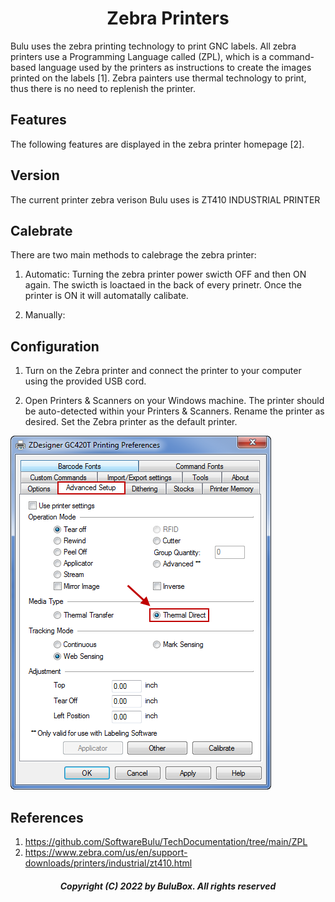 
<h1 align="center"> Zebra Printers</h1>
 
Bulu uses the zebra printing technology to print GNC labels. All zebra printers use a Programming Language called (ZPL), which is a command-based language used by the printers as instructions to create the images printed on the labels [1]. Zebra painters use thermal technology to print, thus there is no need to replenish the printer.
 
## Features 
The following features are displayed in the zebra printer homepage [2].

## Version

The current printer zebra verison Bulu uses is ZT410 INDUSTRIAL PRINTER


## Calebrate
 There are two main methods to calebrage the zebra printer:
 
1. Automatic: Turning the zebra printer power swicth OFF and then ON again. The swicth is loactaed in the back of every prinetr. Once the printer is ON it will automatally calibate.

2. Manually:
 
 
## Configuration
1. Turn on the Zebra printer and connect the printer to your computer using the provided USB cord.<br>

2. Open Printers & Scanners on your Windows machine. The printer should be auto-detected within your Printers & Scanners. Rename the printer as desired. Set the Zebra printer as the default printer. 

![](Calibration.png)

## References
 
1. https://github.com/SoftwareBulu/TechDocumentation/tree/main/ZPL
2. https://www.zebra.com/us/en/support-downloads/printers/industrial/zt410.html
<h5 align="center"> Copyright (C) 2022 by BuluBox. All rights reserved</h5>
